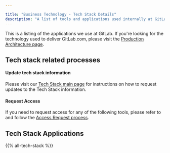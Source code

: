 ```yaml
---

title: "Business Technology - Tech Stack Details"
description: "A list of tools and applications used internally at GitLab and how to access them."
---
```


This is a listing of the applications we use at GitLab. If you're looking for the technology used to deliver GitLab.com, please visit the [Production Architecture page](/handbook/engineering/infrastructure/production/architecture/).

## Tech stack related processes

#### Update tech stack information

Please visit our [Tech Stack main page](/handbook/business-technology/tech-stack-applications/#tech-stack-updates) for instructions on how to request updates to the Tech Stack information.

#### Request Access

If you need to request access for any of the following tools, please refer to and follow the [Access Request process](/handbook/business-technology/team-member-enablement/onboarding-access-requests/access-requests/frequently-asked-questions/#so-you-need-access-to-a-system-or-a-groupvault).

## Tech Stack Applications

{{% all-tech-stack %}}
